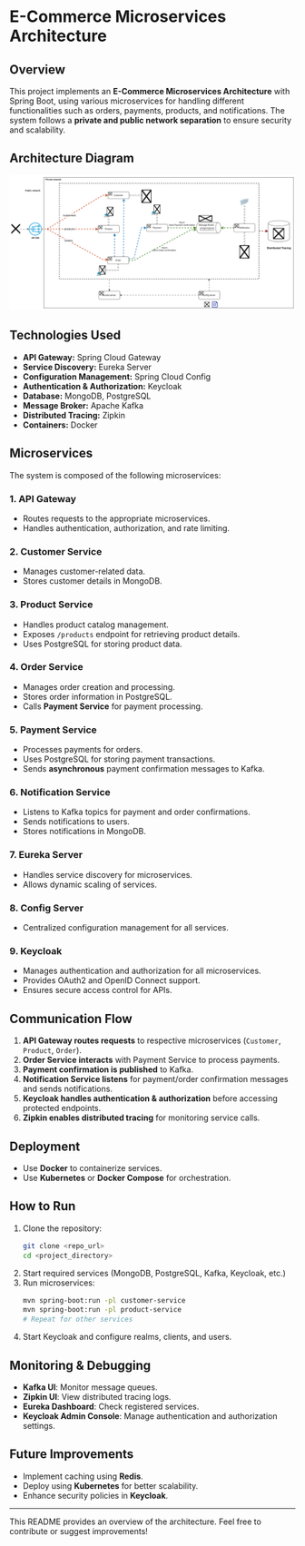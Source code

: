 # E-Commerce Microservices Architecture

## Overview
This project implements an **E-Commerce Microservices Architecture** with Spring Boot, using various microservices for handling different functionalities such as orders, payments, products, and notifications. The system follows a **private and public network separation** to ensure security and scalability.

## Architecture Diagram
![Architecture](./img.png)

## Technologies Used
- **API Gateway:** Spring Cloud Gateway
- **Service Discovery:** Eureka Server
- **Configuration Management:** Spring Cloud Config
- **Authentication & Authorization:** Keycloak
- **Database:** MongoDB, PostgreSQL
- **Message Broker:** Apache Kafka
- **Distributed Tracing:** Zipkin
- **Containers:** Docker

## Microservices
The system is composed of the following microservices:

### 1. API Gateway
- Routes requests to the appropriate microservices.
- Handles authentication, authorization, and rate limiting.

### 2. Customer Service
- Manages customer-related data.
- Stores customer details in MongoDB.

### 3. Product Service
- Handles product catalog management.
- Exposes `/products` endpoint for retrieving product details.
- Uses PostgreSQL for storing product data.

### 4. Order Service
- Manages order creation and processing.
- Stores order information in PostgreSQL.
- Calls **Payment Service** for payment processing.

### 5. Payment Service
- Processes payments for orders.
- Uses PostgreSQL for storing payment transactions.
- Sends **asynchronous** payment confirmation messages to Kafka.

### 6. Notification Service
- Listens to Kafka topics for payment and order confirmations.
- Sends notifications to users.
- Stores notifications in MongoDB.

### 7. Eureka Server
- Handles service discovery for microservices.
- Allows dynamic scaling of services.

### 8. Config Server
- Centralized configuration management for all services.

### 9. Keycloak
- Manages authentication and authorization for all microservices.
- Provides OAuth2 and OpenID Connect support.
- Ensures secure access control for APIs.

## Communication Flow
1. **API Gateway routes requests** to respective microservices (`Customer`, `Product`, `Order`).
2. **Order Service interacts** with Payment Service to process payments.
3. **Payment confirmation is published** to Kafka.
4. **Notification Service listens** for payment/order confirmation messages and sends notifications.
5. **Keycloak handles authentication & authorization** before accessing protected endpoints.
6. **Zipkin enables distributed tracing** for monitoring service calls.

## Deployment
- Use **Docker** to containerize services.
- Use **Kubernetes** or **Docker Compose** for orchestration.

## How to Run
1. Clone the repository:
   ```sh
   git clone <repo_url>
   cd <project_directory>
   ```
2. Start required services (MongoDB, PostgreSQL, Kafka, Keycloak, etc.)
3. Run microservices:
   ```sh
   mvn spring-boot:run -pl customer-service
   mvn spring-boot:run -pl product-service
   # Repeat for other services
   ```
4. Start Keycloak and configure realms, clients, and users.

## Monitoring & Debugging
- **Kafka UI**: Monitor message queues.
- **Zipkin UI**: View distributed tracing logs.
- **Eureka Dashboard**: Check registered services.
- **Keycloak Admin Console**: Manage authentication and authorization settings.

## Future Improvements
- Implement caching using **Redis**.
- Deploy using **Kubernetes** for better scalability.
- Enhance security policies in **Keycloak**.

---
This README provides an overview of the architecture. Feel free to contribute or suggest improvements!

